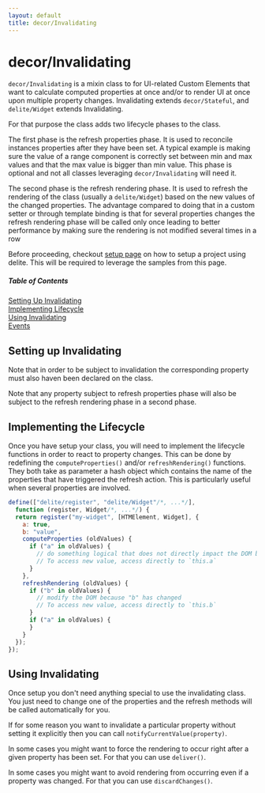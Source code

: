```yaml
---
layout: default
title: decor/Invalidating
---
```


# decor/Invalidating

`decor/Invalidating` is a mixin class to for UI-related Custom Elements
that want to calculate computed properties at once and/or to render UI at once upon multiple property changes.
Invalidating extends `decor/Stateful`, and `delite/Widget` extends Invalidating.

For that purpose the class adds two lifecycle phases to the class.

The first phase is the refresh properties phase. It is used to reconcile instances properties after they have been
set. A typical example is making sure the value of a range component is correctly set between min and max values and 
that the max value is bigger than min value. This phase is optional and not all classes leveraging `decor/Invalidating`
will need it.

The second phase is the refresh rendering phase. It is used to refresh the rendering of the class (usually a 
`delite/Widget`) based on the new values of the changed properties. The advantage compared to doing that in a custom setter
or through template binding is that for several properties changes the refresh rendering phase will be called only once
leading to better performance by making sure the rendering is not modified several times in a row

Before proceeding, checkout [setup page](setup.md) on how to setup a project using delite. This will be required to leverage the samples from this page.

##### Table of Contents
[Setting Up Invalidating](#setting)  
[Implementing Lifecycle](#implementing)  
[Using Invalidating](#using)  
[Events](#events)

<a name="setting"></a>
## Setting up Invalidating

Note that in order to be subject to invalidation the corresponding property must also haven been declared on the class.

Note that any property subject to refresh properties phase will also be subject to the refresh rendering phase in a 
second phase.

<a name="implementing"></a>
## Implementing the Lifecycle

Once you have setup your class, you will need to implement the lifecycle functions in order to react to property changes.
This can be done by redefining the `computeProperties()` and/or `refreshRendering()` functions. They both take as 
parameter a hash object which contains the name of the properties that have triggered the refresh action. This is 
particularly useful when several properties are involved.

```js
define(["delite/register", "delite/Widget"/*, ...*/], 
  function (register, Widget/*, ...*/) {
  return register("my-widget", [HTMElement, Widget], {
    a: true,
    b: "value",
    computeProperties (oldValues) {
      if ("a" in oldValues) {
        // do something logical that does not directly impact the DOM because "a" has changed
        // To access new value, access directly to `this.a`
      }
    },
    refreshRendering (oldValues) {
      if ("b" in oldValues) {
        // modify the DOM because "b" has changed
        // To access new value, access directly to `this.b`
      }
      if ("a" in oldValues) {
      }
    }
  });
});
```

<a name="using"></a>
## Using Invalidating

Once setup you don't need anything special to use the invalidating class. You just need to change one of the properties
and the refresh methods will be called automatically for you.

If for some reason you want to invalidate a particular property without setting it explicitly
then you can call `notifyCurrentValue(property)`.

In some cases you might want to force the rendering to occur right after a given property has been set. For that you can
use `deliver()`.

In some cases you might want to avoid rendering from occurring even if a property was changed.
For that you can use `discardChanges()`.
